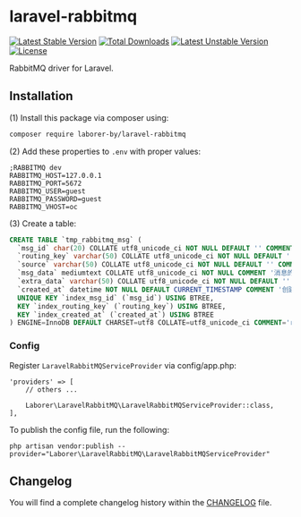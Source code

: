 # laravel-rabbitmq

[![Latest Stable Version](https://poser.pugx.org/laborer-by/laravel-rabbitmq/v)](//packagist.org/packages/laborer-by/laravel-rabbitmq) [![Total Downloads](https://poser.pugx.org/laborer-by/laravel-rabbitmq/downloads)](//packagist.org/packages/laborer-by/laravel-rabbitmq) [![Latest Unstable Version](https://poser.pugx.org/laborer-by/laravel-rabbitmq/v/unstable)](//packagist.org/packages/laborer-by/laravel-rabbitmq) [![License](https://poser.pugx.org/laborer-by/laravel-rabbitmq/license)](//packagist.org/packages/laborer-by/laravel-rabbitmq)

RabbitMQ driver for Laravel.

## Installation

(1) Install this package via composer using:

```bash
composer require laborer-by/laravel-rabbitmq
```

(2) Add these properties to `.env` with proper values:

```
;RABBITMQ dev
RABBITMQ_HOST=127.0.0.1
RABBITMQ_PORT=5672
RABBITMQ_USER=guest
RABBITMQ_PASSWORD=guest
RABBITMQ_VHOST=oc
```

(3) Create a table:

```sql
CREATE TABLE `tmp_rabbitmq_msg` (
  `msg_id` char(20) COLLATE utf8_unicode_ci NOT NULL DEFAULT '' COMMENT '消息的唯一id',
  `routing_key` varchar(50) COLLATE utf8_unicode_ci NOT NULL DEFAULT '' COMMENT 'routing_key 消息的路由键',
  `source` varchar(50) COLLATE utf8_unicode_ci NOT NULL DEFAULT '' COMMENT '消息的来源',
  `msg_data` mediumtext COLLATE utf8_unicode_ci NOT NULL COMMENT '消息的主体数据',
  `extra_data` varchar(50) COLLATE utf8_unicode_ci NOT NULL DEFAULT '' COMMENT '额外的数据',
  `created_at` datetime NOT NULL DEFAULT CURRENT_TIMESTAMP COMMENT '创建时间',
  UNIQUE KEY `index_msg_id` (`msg_id`) USING BTREE,
  KEY `index_routing_key` (`routing_key`) USING BTREE,
  KEY `index_created_at` (`created_at`) USING BTREE
) ENGINE=InnoDB DEFAULT CHARSET=utf8 COLLATE=utf8_unicode_ci COMMENT='rabbitmq消息表';
```

### Config

Register `LaravelRabbitMQServiceProvider` via config/app.php:

```
'providers' => [
    // others ...

    Laborer\LaravelRabbitMQ\LaravelRabbitMQServiceProvider::class,
],
```

To publish the config file, run the following:

```
php artisan vendor:publish --provider="Laborer\LaravelRabbitMQ\LaravelRabbitMQServiceProvider"
```

## Changelog

You will find a complete changelog history within the [CHANGELOG](CHANGELOG.md) file.
